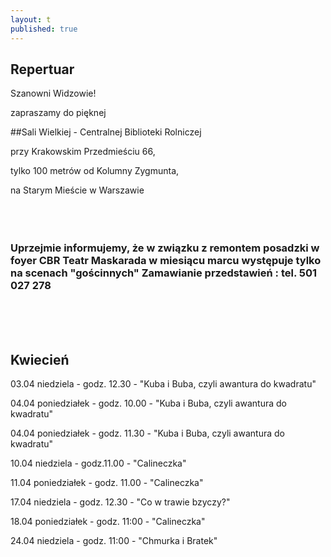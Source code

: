 ```yaml
---
layout: t
published: true
---
```














## Repertuar  


Szanowni Widzowie!

zapraszamy do pięknej 

##Sali Wielkiej - Centralnej Biblioteki Rolniczej

przy Krakowskim Przedmieściu 66,

tylko 100 metrów od Kolumny Zygmunta, 

na Starym Mieście w Warszawie
<br /><br /><br /><br />

### Uprzejmie informujemy, że w związku z remontem posadzki w foyer CBR Teatr Maskarada w miesiącu marcu występuje tylko na scenach "gościnnych" Zamawianie przedstawień : tel. 501 027 278


<br /><br /><br />



## Kwiecień

03.04 niedziela - godz. 12.30  -  "Kuba i Buba, czyli awantura do kwadratu" 

04.04 poniedziałek - godz. 10.00 - "Kuba i Buba, czyli awantura do kwadratu"   

04.04 poniedziałek - godz. 11.30 - "Kuba i Buba, czyli awantura do kwadratu"  

10.04 niedziela	- godz.11.00 - "Calineczka"		

11.04 poniedziałek - godz. 11.00 - "Calineczka"		

17.04 niedziela	- godz. 12.30 - "Co w trawie bzyczy?"	

18.04 poniedziałek - godz. 11:00 - "Calineczka"		

24.04 niedziela	- godz. 11:00 - "Chmurka i Bratek"		



<br /><br />
